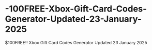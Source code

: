 # -100FREE-Xbox-Gift-Card-Codes-Generator-Updated-23-January-2025
$100FREE!! Xbox Gift Card Codes Generator Updated 23 January 2025

